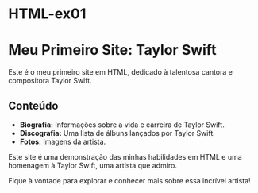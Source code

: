 # HTML-ex01
# Meu Primeiro Site: Taylor Swift

Este é o meu primeiro site em HTML, dedicado à talentosa cantora e compositora Taylor Swift.

## Conteúdo

- **Biografia:** Informações sobre a vida e carreira de Taylor Swift.
- **Discografia:** Uma lista de álbuns lançados por Taylor Swift.
- **Fotos:** Imagens da artista.


Este site é uma demonstração das minhas habilidades em HTML e uma homenagem à Taylor Swift, uma artista que admiro.

Fique à vontade para explorar e conhecer mais sobre essa incrível artista!
